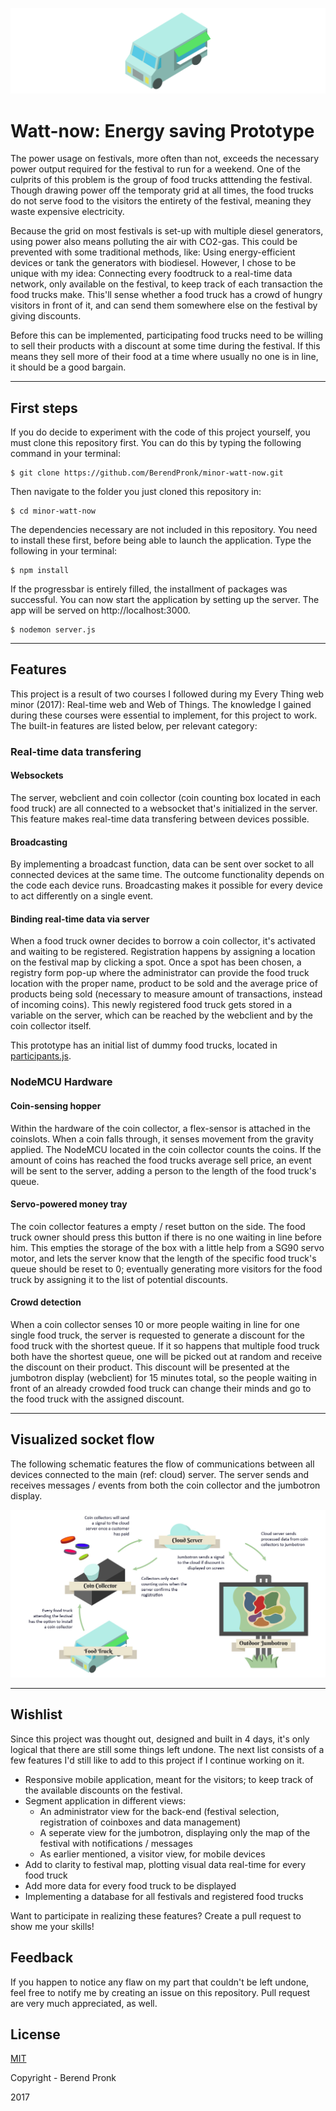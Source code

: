 ![Food Truck Banner](https://raw.githubusercontent.com/BerendPronk/minor-watt-now/master/public/img/banner.png)

# Watt-now: Energy saving Prototype
The power usage on festivals, more often than not, exceeds the necessary power output required for the festival to run for a weekend. One of the culprits of this problem is the group of food trucks atttending the festival. Though drawing power off the temporaty grid at all times, the food trucks do not serve food to the visitors the entirety of the festival, meaning they waste expensive electricity.

Because the grid on most festivals is set-up with multiple diesel generators, using power also means polluting the air with  CO2-gas. This could be prevented with some traditional methods, like: Using energy-efficient devices or tank the generators with biodiesel. However, I chose to be unique with my idea: Connecting every foodtruck to a real-time data network, only available on the festival, to keep track of each transaction the food trucks make. This'll sense whether a food truck has a crowd of hungry visitors in front of it, and can send them somewhere else on the festival by giving discounts.

Before this can be implemented, participating food trucks need to be willing to sell their products with a discount at some time during the festival. If this means they sell more of their food at a time where usually no one is in line, it should be a good bargain.

---

## First steps
If you do decide to experiment with the code of this project yourself, you must clone this repository first. You can do this by typing the following command in your terminal:  

```shell
$ git clone https://github.com/BerendPronk/minor-watt-now.git
```

Then navigate to the folder you just cloned this repository in:

```shell
$ cd minor-watt-now
```

The dependencies necessary are not included in this repository. You need to install these first, before being able to launch the application. Type the following in your terminal:

```shell
$ npm install
```

If the progressbar is entirely filled, the installment of packages was successful. You can now start the application by setting up the server. The app will be served on http://localhost:3000.

```shell
$ nodemon server.js
```

---

## Features
This project is a result of two courses I followed during my Every Thing web minor (2017): Real-time web and Web of Things. The knowledge I gained during these courses were essential to implement, for this project to work. The built-in features are listed below, per relevant category:

### Real-time data transfering
#### Websockets
The server, webclient and coin collector (coin counting box located in each food truck) are all connected to a websocket that's initialized in the server. This feature makes real-time data transfering between devices possible.

#### Broadcasting
By implementing a broadcast function, data can be sent over socket to all connected devices at the same time. The outcome functionality depends on the code each device runs. Broadcasting makes it possible for every device to act differently on a single event.

#### Binding real-time data via server
When a food truck owner decides to borrow a coin collector, it's activated and waiting to be registered. Registration happens by assigning a location on the festival map by clicking a spot. Once a spot has been chosen, a registry form pop-up where the administrator can provide the food truck location with the proper name, product to be sold and the average price of products being sold (necessary to measure amount of transactions, instead of incoming coins).
This newly registered food truck gets stored in a variable on the server, which can be reached by the webclient and by the coin collector itself.

This prototype has an initial list of dummy food trucks, located in [participants.js](https://github.com/BerendPronk/minor-watt-now/blob/master/public/data/participants.js).

### NodeMCU Hardware
#### Coin-sensing hopper
Within the hardware of the coin collector, a flex-sensor is attached in the coinslots. When a coin falls through, it senses movement from the gravity applied. The NodeMCU located in the coin collector counts the coins. If the amount of coins has reached the food trucks average sell price, an event will be sent to the server, adding a person to the length of the food truck's queue.

#### Servo-powered money tray
The coin collector features a empty / reset button on the side. The food truck owner should press this button if there is no one waiting in line before him. This empties the storage of the box with a little help from a SG90 servo motor, and lets the server know that the length of the specific food truck's queue should be reset to 0; eventually generating more visitors for the food truck by assigning it to the list of potential discounts.

#### Crowd detection
When a coin collector senses 10 or more people waiting in line for one single food truck, the server is requested to generate a discount for the food truck with the shortest queue. If it so happens that multiple food truck both have the shortest queue, one will be picked out at random and receive the discount on their product. This discount will be presented at the jumbotron display (webclient) for 15 minutes total, so the people waiting in front of an already crowded food truck can change their minds and go to the food truck with the assigned discount.

---

## Visualized socket flow
The following schematic features the flow of communications between all devices connected to the main (ref: cloud) server. The server sends and receives messages / events from both the coin collector and the jumbotron display.

![Flow diagramm](https://raw.githubusercontent.com/BerendPronk/minor-watt-now/master/public/img/flow-diagram.jpg)

---

## Wishlist
Since this project was thought out, designed and built in 4 days, it's only logical that there are still some things left undone. The next list consists of a few features I'd still like to add to this project if I continue working on it. 

- Responsive mobile application, meant for the visitors; to keep track of the available discounts on the festival.
- Segment application in different views:
  - An administrator view for the back-end (festival selection, registration of coinboxes and data management)
  - A seperate view for the jumbotron, displaying only the map of the festival with notifications / messages
  - As earlier mentioned, a visitor view, for mobile devices
- Add to clarity to festival map, plotting visual data real-time for every food truck
- Add more data for every food truck to be displayed
- Implementing a database for all festivals and registered food trucks 

Want to participate in realizing these features? Create a pull request to show me your skills!

## Feedback
If you happen to notice any flaw on my part that couldn't be left undone, feel free to notify me by creating an issue on this repository. Pull request are very much appreciated, as well.

## License

[MIT](https://github.com/BerendPronk/minor-watt-now/blob/master/LICENSE)

Copyright - Berend Pronk

2017

